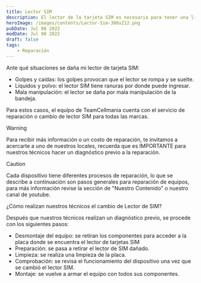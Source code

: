 ```yaml
---
title: Lector SIM
description: El lector de la tarjeta SIM es necesaria para tener una línea de operadora con la cual realizar llamadas y recibir mensajes.
heroImage: /images/contents/Lector-Sim-300x212.png
pubDate: Jul 08 2022
modDate: Jul 08 2022
draft: false
tags: 
    - Reparación
---
```


Ante qué situaciones se daña mi lector de tarjeta SIM:

- Golpes y caídas: los golpes provocan que el lector se rompa y se suelte.
- Líquidos y polvo: el lector SIM tiene ranuras por donde puede ingresar.
- Mala manipulación: el lector se daña por mala manipulación de la bandeja.

Para estos casos, el equipo de TeamCellmania cuenta con el servicio de reparación o cambio de lector SIM para todas las marcas.

> [!WARNING]
> Para recibir más información o un costo de reparación, te invitamos a acercarte a uno de nuestros locales, recuerda que es IMPORTANTE para nuestros técnicos hacer un diagnóstico previo a la reparación.

> [!CAUTION]
> Cada dispositivo tiene diferentes procesos de reparación, lo que se describe a continuación son pasos generales para reparación de equipos, para más información revise la sección de \"Nuestro Contenido\" o nuestro canal de youtube.

¿Cómo realizan nuestros técnicos el cambio de Lector de SIM?

Después que nuestros técnicos realizan un diagnóstico previo, se procede con los siguientes pasos:

- Desmontaje del equipo: se retiran los componentes para acceder a la placa donde se encuentra el lector de tarjetas SIM
- Preparación: se pasa a retirar el lector de SIM dañado.
- Limpieza: se realiza una limpieza de la placa.
- Comprobación: se revisa el funcionamiento del dispositivo una vez que se cambió el lector SIM.
- Montaje: se vuelve a armar el equipo con todos sus componentes.

